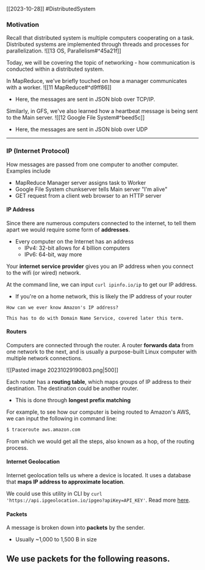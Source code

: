 [[2023-10-28]] #DistributedSystem 

### Motivation
Recall that distributed system is multiple computers cooperating on a task. Distributed systems are implemented through threads and processes for parallelization. 
![[13 OS, Parallelism#^45a21f]]

Today, we will be covering the topic of networking - how communication is conducted within a distributed system.

In MapReduce, we've briefly touched on how a manager communicates with a worker.
![[11 MapReduce#^d9ff86]]
- Here, the messages are sent in JSON blob over TCP/IP.

Similarly, in GFS, we've also learned how a heartbeat message is being sent to the Main server.
![[12 Google File System#^beed5c]]
- Here, the messages are sent in JSON blob over UDP

---
### IP (Internet Protocol)
How messages are passed from one computer to another computer. Examples include
- MapReduce Manager server assigns task to Worker
- Google File System chunkserver tells Main server "I'm alive"
- GET request from a client web browser to an HTTP server

#### IP Address
Since there are numerous computers connected to the internet, to tell them apart we would require some form of **addresses**.
- Every computer on the Internet has an address
	- IPv4: 32-bit allows for 4 billion computers
	- IPv6: 64-bit, way more

Your **internet service provider** gives you an IP address when you connect to the wifi (or wired) network.

At the command line, we can input `curl ipinfo.io/ip` to get our IP address.
- If you're on a home network, this is likely the IP address of your router

```ad-question
How can we ever know Amazon's IP address?

This has to do with Domain Name Service, covered later this term.
```

#### Routers
Computers are connected through the router. A router **forwards data** from one network to the next, and is usually a purpose-built Linux computer with multiple network connections.

![[Pasted image 20231029190803.png|500]]

Each router has a **routing table**, which maps groups of IP address to their destination. The destination could be another router.
- This is done through **longest prefix matching**

For example, to see how our computer is being routed to Amazon's AWS, we can input the following in command line:

```bash
$ traceroute aws.amazon.com
```

From which we would get all the steps, also known as a hop, of the routing process.

#### Internet Geolocation
Internet geolocation tells us where a device is located. It uses a database that **maps IP address to approximate location**.

We could use this utility in CLI by `curl 'https://api.ipgeolocation.io/ipgeo?apiKey=API_KEY'`. Read more [here](https://app.ipgeolocation.io/auth/login).

#### Packets
A message is broken down into **packets** by the sender.
- Usually ~1,000 to 1,500 B in size

We use packets for the following reasons.
- 